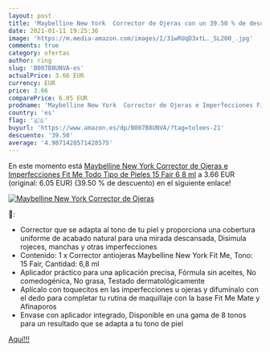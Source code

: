 ```yaml
---
layout: post
title: 'Maybelline New York  Corrector de Ojeras con un 39.50 % de descuento'
date: 2021-01-11 19:25:36
image: 'https://m.media-amazon.com/images/I/31wRUqD3xtL._SL200_.jpg'
comments: true
category: ofertas
author: ring
slug: 'B007B8UNVA-es'
actualPrice: 3.66 EUR
currency: EUR
price: 3.66
comparePrice: 6.05 EUR
prodname: 'Maybelline New York  Corrector de Ojeras e Imperfecciones Fit Me  Todo Tipo de Pieles 15  Fair  6 8 ml'
country: 'es'
flag: '🇪🇸'
buyurl: 'https://www.amazon.es/dp/B007B8UNVA/?tag=tolees-21'
descuento: '39.50'
average: '4.9871428571428575'
---
```


En este momento está [Maybelline New York  Corrector de Ojeras e Imperfecciones Fit Me  Todo Tipo de Pieles 15  Fair  6 8 ml](https://www.amazon.es/dp/B007B8UNVA/?tag=tolees-21) a 3.66 EUR (original: 6.05 EUR) (39.50 %  de descuento) en el siguiente enlace!

[![Maybelline New York  Corrector de Ojeras](https://m.media-amazon.com/images/I/31wRUqD3xtL._SL200_.jpg)](https://www.amazon.es/dp/B007B8UNVA/?tag=tolees-21)

🔎:

- Corrector que se adapta al tono de tu piel y proporciona una cobertura uniforme de acabado natural para una mirada descansada, Disimula rojeces, manchas y otras imperfecciones
- Contenido: 1 x Corrector antiojeras Maybelline New York Fit Me, Tono: 15 Fair, Cantidad: 6,8 ml
- Aplicador práctico para una aplicación precisa, Fórmula sin aceites, No comedogénica, No grasa, Testado dermatológicamente
- Aplícalo con toquecitos en las imperfecciones u ojeras y difumínalo con el dedo para completar tu rutina de maquillaje con la base Fit Me Mate y Afinaporos
- Envase con aplicador integrado, Disponible en una gama de 8 tonos para un resultado que se adapta a tu tono de piel

[Aquí!!!](https://www.amazon.es/dp/B007B8UNVA/?tag=tolees-21)

